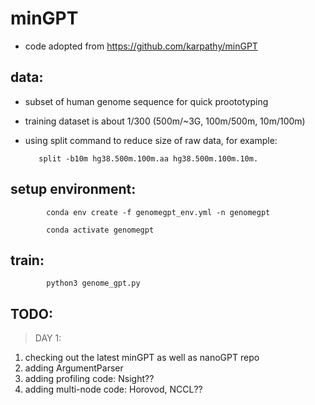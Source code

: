 # minGPT 
- code adopted from https://github.com/karpathy/minGPT

## data:
- subset of human genome sequence for quick proototyping 
- training dataset is about 1/300 (500m/~3G, 100m/500m, 10m/100m)
- using split command to reduce size of raw data, for example:

        
         split -b10m hg38.500m.100m.aa hg38.500m.100m.10m.

## setup environment:

            conda env create -f genomegpt_env.yml -n genomegpt

            conda activate genomegpt

## train:

            python3 genome_gpt.py

## TODO:

> DAY 1: 
1. checking out the latest minGPT as well as nanoGPT repo
2. adding ArgumentParser 
3. adding profiling code: Nsight??
4. adding multi-node code: Horovod, NCCL??
